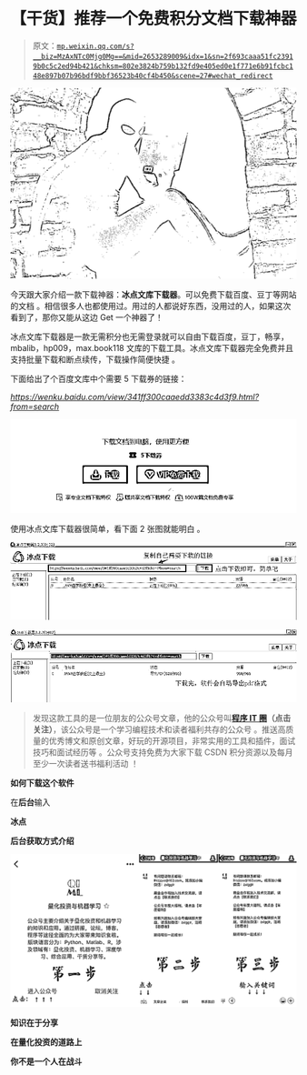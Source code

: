 # 【干货】推荐一个免费积分文档下载神器

> 原文：[`mp.weixin.qq.com/s?__biz=MzAxNTc0Mjg0Mg==&mid=2653289009&idx=1&sn=2f693caaa51fc23919b0c5c2ed94b421&chksm=802e3824b759b132fd9e405ed0e1f771e6b91fcbc148e897b07b96bdf9bbf36523b40cf4b450&scene=27#wechat_redirect`](http://mp.weixin.qq.com/s?__biz=MzAxNTc0Mjg0Mg==&mid=2653289009&idx=1&sn=2f693caaa51fc23919b0c5c2ed94b421&chksm=802e3824b759b132fd9e405ed0e1f771e6b91fcbc148e897b07b96bdf9bbf36523b40cf4b450&scene=27#wechat_redirect)

![](img/6c1d102897a2a20684bb1a7a38089d8c.png)

今天跟大家介绍一款下载神器：**冰点文库下载器**。可以免费下载百度、豆丁等网站的文档 。相信很多人也都使用过。用过的人都说好东西，没用过的人，如果这次看到了，那你又能从这边 Get 一个神器了！

冰点文库下载器是一款无需积分也无需登录就可以自由下载百度，豆丁，畅享，mbalib，hp009，max.book118 文库的下载工具。冰点文库下载器完全免费并且支持批量下载和断点续传，下载操作简便快捷 。

下面给出了个百度文库中个需要 5 下载券的链接：

*https://wenku.baidu.com/view/341ff300caaedd3383c4d3f9.html?from=search*

![](img/cafbe5f06ae822b592c56187b7db058e.png)

使用冰点文库下载器很简单，看下面 2 张图就能明白 。

![](img/66d7466ad8bf5f9139223ae8e8ea4c33.png)

![](img/42088ae68f3567dafb0c9f063dfa7721.png)

> 发现这款工具的是一位朋友的公众号文章，他的公众号叫[**程序 IT 圈**](https://mp.weixin.qq.com/s?__biz=MzA5NzgzODI5NA==&mid=2454033621&idx=3&sn=033a1f5a869b41621eefd1afc34ec540&chksm=872b816cb05c087affd0bd8d619986fffef675e957b9b607dc32015c97aa4536a4f9143b8335&scene=21#wechat_redirect)**（点击关注）**，该公众号是一个学习编程技术和读者福利共存的公众号 。推送高质量的优秀博文和原创文章，好玩的开源项目，非常实用的工具和插件，面试技巧和面试经历等 。公众号支持免费为大家下载 CSDN 积分资源以及每月至少一次读者送书福利活动 ！

**如何下载这个软件**

在**后台**输入

**冰点**

**后台获取方式介绍**

![](img/4842921f26900ec7d873bb68dc9b4fe9.png)

**知识在于分享**

**在量化投资的道路上**

**你不是一个人在战斗**
